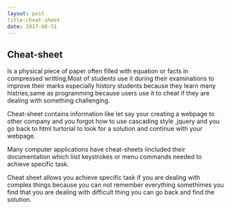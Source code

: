 ```yaml
---
layout: post
title:cheat-sheet
date: 2017-08-31
---
```


## Cheat-sheet

Is a physical piece of paper often filled  with equation or facts in compressed writting,Most of students use it during their examinations to improve their marks especially history  students because they learn many  histries,same as  programming because users  use it to cheat if they are dealing with something challenging.

 
Cheat-sheet contains  information like let say your creating a webpage to other company and you  forgot how to use cascading style ,jquery and you go back to html turtorial to look for a solution and continue with your webpage.


Many computer applications have  cheat-sheets  iincluded their documentation which liist  keystrokes or menu commands needed to  achieve specific task.


Cheat sheet allows you achieve specific  task if you are dealing with complex things because you can not remember everything somethimes you find that you are dealing with difficult thing you can go back and  find the solution.
 
